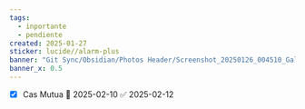```yaml
---
tags:
  - inportante
  - pendiente
created: 2025-01-27
sticker: lucide//alarm-plus
banner: "Git Sync/Obsidian/Photos Header/Screenshot_20250126_004510_Gallery.jpg"
banner_x: 0.5
---
```

- [x] Cas Mutua 📅 2025-02-10 ✅ 2025-02-12